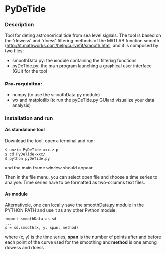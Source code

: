 # PyDeTide 


### Description
Tool for deting astronomical tide from sea level signals.
The tool is based on the 'rlowess' and 'rloess' filtering methods of the MATLAB function smooth (http://it.mathworks.com/help/curvefit/smooth.html) and it is composed by two files:

* smoothData.py: the module containing the filtering functions
* pyDeTide.py:   the main program launching a graphical user interface (GUI) for the tool


### Pre-requisites:
* numpy (to use the smoothData.py module)
* wx and matplotlib (to run the pyDeTide.py GUIand visualize your data analysis)


### Installation and run

#### As standalone tool
Download the tool, open a terminal and run:
```
$ unzip PyDeTide-xxx.zip
$ cd PyDeTide-xxx/
$ python pyDeTide.py
```
and the main frame window should appear.

Then in the file menu, you can select open file and choose a time series to analyse.
Time series have to be formatted as two-columns text files. 

#### As module
Alternativele, one can locally save the smoothData.py module in the PYTHON PATH and use it as any other Python module:
```
import smoothData as sd
...
s = sd.smooth(x, y, span, method)

```
where (x, y) is the time series, **span** is the number of points after and before each point of the curve used for the smoothing and **method** is one among rlowess and rloess
 


